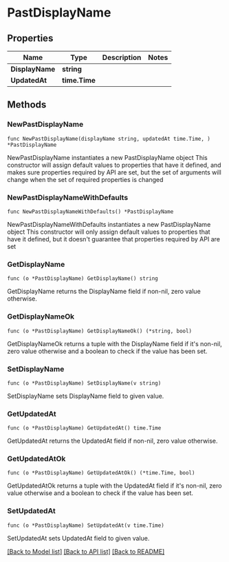 # PastDisplayName

## Properties

Name | Type | Description | Notes
------------ | ------------- | ------------- | -------------
**DisplayName** | **string** |  | 
**UpdatedAt** | **time.Time** |  | 

## Methods

### NewPastDisplayName

`func NewPastDisplayName(displayName string, updatedAt time.Time, ) *PastDisplayName`

NewPastDisplayName instantiates a new PastDisplayName object
This constructor will assign default values to properties that have it defined,
and makes sure properties required by API are set, but the set of arguments
will change when the set of required properties is changed

### NewPastDisplayNameWithDefaults

`func NewPastDisplayNameWithDefaults() *PastDisplayName`

NewPastDisplayNameWithDefaults instantiates a new PastDisplayName object
This constructor will only assign default values to properties that have it defined,
but it doesn't guarantee that properties required by API are set

### GetDisplayName

`func (o *PastDisplayName) GetDisplayName() string`

GetDisplayName returns the DisplayName field if non-nil, zero value otherwise.

### GetDisplayNameOk

`func (o *PastDisplayName) GetDisplayNameOk() (*string, bool)`

GetDisplayNameOk returns a tuple with the DisplayName field if it's non-nil, zero value otherwise
and a boolean to check if the value has been set.

### SetDisplayName

`func (o *PastDisplayName) SetDisplayName(v string)`

SetDisplayName sets DisplayName field to given value.


### GetUpdatedAt

`func (o *PastDisplayName) GetUpdatedAt() time.Time`

GetUpdatedAt returns the UpdatedAt field if non-nil, zero value otherwise.

### GetUpdatedAtOk

`func (o *PastDisplayName) GetUpdatedAtOk() (*time.Time, bool)`

GetUpdatedAtOk returns a tuple with the UpdatedAt field if it's non-nil, zero value otherwise
and a boolean to check if the value has been set.

### SetUpdatedAt

`func (o *PastDisplayName) SetUpdatedAt(v time.Time)`

SetUpdatedAt sets UpdatedAt field to given value.



[[Back to Model list]](../README.md#documentation-for-models) [[Back to API list]](../README.md#documentation-for-api-endpoints) [[Back to README]](../README.md)


